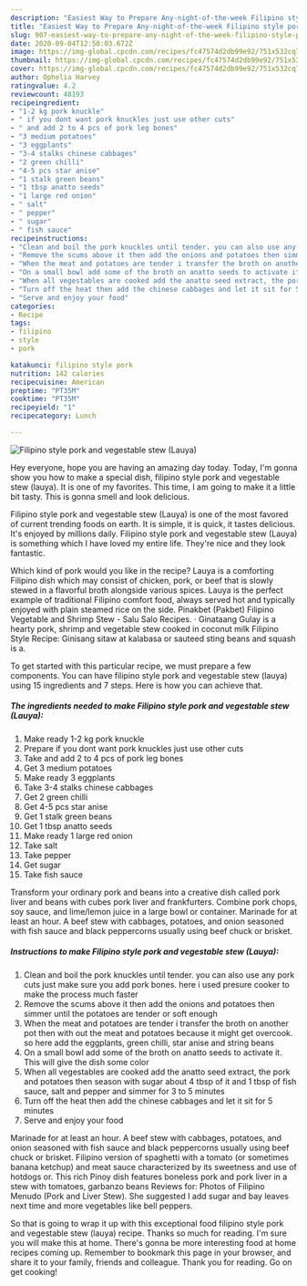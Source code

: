 ```yaml
---
description: "Easiest Way to Prepare Any-night-of-the-week Filipino style pork and vegestable stew (Lauya)"
title: "Easiest Way to Prepare Any-night-of-the-week Filipino style pork and vegestable stew (Lauya)"
slug: 907-easiest-way-to-prepare-any-night-of-the-week-filipino-style-pork-and-vegestable-stew-lauya
date: 2020-09-04T12:50:03.672Z
image: https://img-global.cpcdn.com/recipes/fc47574d2db99e92/751x532cq70/filipino-style-pork-and-vegestable-stew-lauya-recipe-main-photo.jpg
thumbnail: https://img-global.cpcdn.com/recipes/fc47574d2db99e92/751x532cq70/filipino-style-pork-and-vegestable-stew-lauya-recipe-main-photo.jpg
cover: https://img-global.cpcdn.com/recipes/fc47574d2db99e92/751x532cq70/filipino-style-pork-and-vegestable-stew-lauya-recipe-main-photo.jpg
author: Ophelia Harvey
ratingvalue: 4.2
reviewcount: 48193
recipeingredient:
- "1-2 kg pork knuckle"
- " if you dont want pork knuckles just use other cuts"
- " and add 2 to 4 pcs of pork leg bones"
- "3 medium potatoes"
- "3 eggplants"
- "3-4 stalks chinese cabbages"
- "2 green chilli"
- "4-5 pcs star anise"
- "1 stalk green beans"
- "1 tbsp anatto seeds"
- "1 large red onion"
- " salt"
- " pepper"
- " sugar"
- " fish sauce"
recipeinstructions:
- "Clean and boil the pork knuckles until tender. you can also use any pork cuts just make sure you add pork bones. here i used presure cooker to make the process much faster"
- "Remove the scums above it then add the onions and potatoes then simmer until the potatoes are tender or soft enough"
- "When the meat and potatoes are tender i transfer the broth on another pot then with out the meat and potatoes because it might get overcook. so here add the eggplants, green chilli, star anise and string beans"
- "On a small bowl add some of the broth on anatto seeds to activate it. This will give the dish some color"
- "When all vegestables are cooked add the anatto seed extract, the pork and potatoes then season with sugar about 4 tbsp of it and 1 tbsp of fish sauce, salt and pepper and simmer for 3 to 5 minutes"
- "Turn off the heat then add the chinese cabbages and let it sit for 5 minutes"
- "Serve and enjoy your food"
categories:
- Recipe
tags:
- filipino
- style
- pork

katakunci: filipino style pork 
nutrition: 142 calories
recipecuisine: American
preptime: "PT35M"
cooktime: "PT35M"
recipeyield: "1"
recipecategory: Lunch

---
```



![Filipino style pork and vegestable stew (Lauya)](https://img-global.cpcdn.com/recipes/fc47574d2db99e92/751x532cq70/filipino-style-pork-and-vegestable-stew-lauya-recipe-main-photo.jpg)

Hey everyone, hope you are having an amazing day today. Today, I'm gonna show you how to make a special dish, filipino style pork and vegestable stew (lauya). It is one of my favorites. This time, I am going to make it a little bit tasty. This is gonna smell and look delicious.

Filipino style pork and vegestable stew (Lauya) is one of the most favored of current trending foods on earth. It is simple, it is quick, it tastes delicious. It's enjoyed by millions daily. Filipino style pork and vegestable stew (Lauya) is something which I have loved my entire life. They're nice and they look fantastic.

Which kind of pork would you like in the recipe? Lauya is a comforting Filipino dish which may consist of chicken, pork, or beef that is slowly stewed in a flavorful broth alongside various spices. Lauya is the perfect example of traditional Filipino comfort food, always served hot and typically enjoyed with plain steamed rice on the side. Pinakbet (Pakbet) Filipino Vegetable and Shrimp Stew - Salu Salo Recipes. · Ginataang Gulay is a hearty pork, shrimp and vegetable stew cooked in coconut milk Filipino Style Recipe: Ginisang sitaw at kalabasa or sauteed sting beans and squash is a.


To get started with this particular recipe, we must prepare a few components. You can have filipino style pork and vegestable stew (lauya) using 15 ingredients and 7 steps. Here is how you can achieve that.

<!--inarticleads1-->

##### The ingredients needed to make Filipino style pork and vegestable stew (Lauya):

1. Make ready 1-2 kg pork knuckle
1. Prepare  if you dont want pork knuckles just use other cuts
1. Take  and add 2 to 4 pcs of pork leg bones
1. Get 3 medium potatoes
1. Make ready 3 eggplants
1. Take 3-4 stalks chinese cabbages
1. Get 2 green chilli
1. Get 4-5 pcs star anise
1. Get 1 stalk green beans
1. Get 1 tbsp anatto seeds
1. Make ready 1 large red onion
1. Take  salt
1. Take  pepper
1. Get  sugar
1. Take  fish sauce


Transform your ordinary pork and beans into a creative dish called pork liver and beans with cubes pork liver and frankfurters. Combine pork chops, soy sauce, and lime/lemon juice in a large bowl or container. Marinade for at least an hour. A beef stew with cabbages, potatoes, and onion seasoned with fish sauce and black peppercorns usually using beef chuck or brisket. 

<!--inarticleads2-->

##### Instructions to make Filipino style pork and vegestable stew (Lauya):

1. Clean and boil the pork knuckles until tender. you can also use any pork cuts just make sure you add pork bones. here i used presure cooker to make the process much faster
1. Remove the scums above it then add the onions and potatoes then simmer until the potatoes are tender or soft enough
1. When the meat and potatoes are tender i transfer the broth on another pot then with out the meat and potatoes because it might get overcook. so here add the eggplants, green chilli, star anise and string beans
1. On a small bowl add some of the broth on anatto seeds to activate it. This will give the dish some color
1. When all vegestables are cooked add the anatto seed extract, the pork and potatoes then season with sugar about 4 tbsp of it and 1 tbsp of fish sauce, salt and pepper and simmer for 3 to 5 minutes
1. Turn off the heat then add the chinese cabbages and let it sit for 5 minutes
1. Serve and enjoy your food


Marinade for at least an hour. A beef stew with cabbages, potatoes, and onion seasoned with fish sauce and black peppercorns usually using beef chuck or brisket. Filipino version of spaghetti with a tomato (or sometimes banana ketchup) and meat sauce characterized by its sweetness and use of hotdogs or. This rich Pinoy dish features boneless pork and pork liver in a stew with tomatoes, garbanzo beans Reviews for: Photos of Filipino Menudo (Pork and Liver Stew). She suggested I add sugar and bay leaves next time and more vegetables like bell peppers. 

So that is going to wrap it up with this exceptional food filipino style pork and vegestable stew (lauya) recipe. Thanks so much for reading. I'm sure you will make this at home. There's gonna be more interesting food at home recipes coming up. Remember to bookmark this page in your browser, and share it to your family, friends and colleague. Thank you for reading. Go on get cooking!
